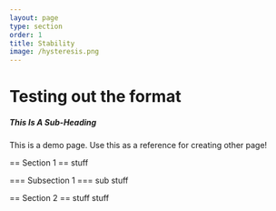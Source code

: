 ```yaml
---
layout: page
type: section
order: 1 
title: Stability
image: /hysteresis.png
---
```


# Testing out the format
##### This Is A Sub-Heading
This is a demo page. Use this as a reference for creating other page!

== Section 1 ==
stuff

=== Subsection 1 ===
sub stuff

== Section 2 ==
stuff stuff
